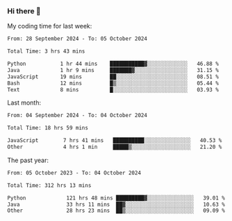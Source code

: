 ### Hi there 👋

My coding time for last week:

<!--START_SECTION:week-->

```txt
From: 28 September 2024 - To: 05 October 2024

Total Time: 3 hrs 43 mins

Python           1 hr 44 mins    ███████████▓░░░░░░░░░░░░░   46.88 %
Java             1 hr 9 mins     ███████▓░░░░░░░░░░░░░░░░░   31.15 %
JavaScript       19 mins         ██░░░░░░░░░░░░░░░░░░░░░░░   08.51 %
Bash             12 mins         █▒░░░░░░░░░░░░░░░░░░░░░░░   05.44 %
Text             8 mins          █░░░░░░░░░░░░░░░░░░░░░░░░   03.93 %
```

<!--END_SECTION:week-->

Last month:

<!--START_SECTION:month-->

```txt
From: 04 September 2024 - To: 04 October 2024

Total Time: 18 hrs 59 mins

JavaScript        7 hrs 41 mins   ██████████░░░░░░░░░░░░░░░   40.53 %
Other             4 hrs 1 min     █████▒░░░░░░░░░░░░░░░░░░░   21.20 %
```

<!--END_SECTION:month-->

The past year:

<!--START_SECTION:year-->

```txt
From: 05 October 2023 - To: 04 October 2024

Total Time: 312 hrs 13 mins

Python             121 hrs 48 mins █████████▓░░░░░░░░░░░░░░░   39.01 %
Java               33 hrs 11 mins  ██▓░░░░░░░░░░░░░░░░░░░░░░   10.63 %
Other              28 hrs 23 mins  ██▒░░░░░░░░░░░░░░░░░░░░░░   09.09 %
```

<!--END_SECTION:year-->
